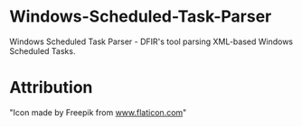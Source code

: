 # Windows-Scheduled-Task-Parser
Windows Scheduled Task Parser - DFIR's tool parsing XML-based Windows Scheduled Tasks.

# Attribution
"Icon made by Freepik from www.flaticon.com"
